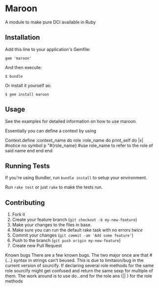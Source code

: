 # Maroon

A module to make pure DCI available in Ruby

## Installation

Add this line to your application's Gemfile:

    gem 'maroon'

And then execute:

    $ bundle

Or install it yourself as:

    $ gem install maroon

## Usage

See the examples for detailed information on how to use maroon.

Essentially you can define a context by using

Context.define :context_name do
   role :role_name do
      print_self do |x| #notice no symbol
         p "#{role_name} #use role_name to refer to the role of said name
      end
   end
end

## Running Tests

If you're using Bundler, run `bundle install` to setup your environment.

Run `rake test` or just `rake` to make the tests run.


## Contributing

1. Fork it
2. Create your feature branch (`git checkout -b my-new-feature`)
3. Make your changes to the files in base.
4. Make sure you can run the default rake task with no errors _twice_
5. Commit your changes (`git commit -am 'Add some feature'`)
6. Push to the branch (`git push origin my-new-feature`)
7. Create new Pull Request


Known bugs
There are a few known bugs. The two major once are that #{...} syntax in strings can't beused. This is due to
limitaion/bug in the current version of sourcify.
If declaring several role methods for the same role sourcify might get confused and return the same sexp for
multiple of them. The work around is to use do...end for the role ans {|| } for the role methods


